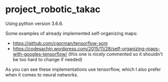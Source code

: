 # project_robotic_takac

Using python version 3.6.6.

Some examples of already implemented self-organizing maps:
- https://github.com/cgorman/tensorflow-som
- https://codesachin.wordpress.com/2015/11/28/self-organizing-maps-with-googles-tensorflow/ 
(this one is nicely commented so it shouldn't be too hard to change if needed)

As you can see these implementations use tensorflow, which I also prefer when it comes to neural 
networks.